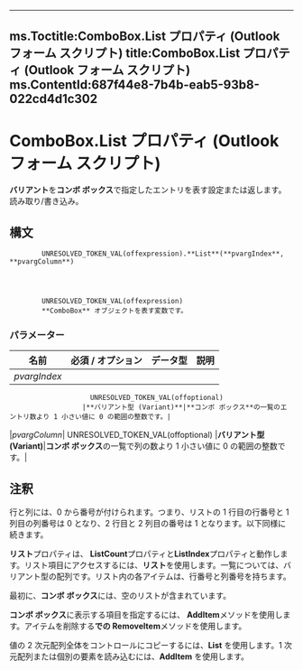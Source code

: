 

---
ms.Toctitle:ComboBox.List プロパティ (Outlook フォーム スクリプト)
title:ComboBox.List プロパティ (Outlook フォーム スクリプト)
ms.ContentId:687f44e8-7b4b-eab5-93b8-022cd4d1c302
---
# ComboBox.List プロパティ (Outlook フォーム スクリプト)




**バリアント**を**コンボ ボックス**で指定したエントリを表す設定または返します。読み取り/書き込み。

## 構文

            UNRESOLVED_TOKEN_VAL(offexpression).**List**(**pvargIndex**, **pvargColumn**)




            UNRESOLVED_TOKEN_VAL(offexpression)
            **ComboBox** オブジェクトを表す変数です。

### パラメーター

|**名前**|**必須 / オプション**|**データ型**|**説明**|
|---|---|---|---|
|*pvargIndex*|
                        UNRESOLVED_TOKEN_VAL(offoptional)
                      |**バリアント型 (Variant)**|**コンボ ボックス**の一覧のエントリ数より 1 小さい値に 0 の範囲の整数です。|
|*pvargColumn*|
                        UNRESOLVED_TOKEN_VAL(offoptional)
                      |**バリアント型 (Variant)**|**コンボ ボックス**の一覧で列の数より 1 小さい値に 0 の範囲の整数です。|





## 注釈
行と列には、0 から番号が付けられます。つまり、リストの 1 行目の行番号と 1 列目の列番号は 0 となり、2 行目と 2 列目の番号は 1 となります。以下同様に続きます。



**リスト**プロパティは、 **ListCount**プロパティと**ListIndex**プロパティと動作します。リスト項目にアクセスするには、**リスト**を使用します。一覧については、バリアント型の配列です。リスト内の各アイテムは、行番号と列番号を持ちます。



最初に、**コンボ ボックス**には、空のリストが含まれています。



**コンボ ボックス**に表示する項目を指定するには、 **AddItem**メソッドを使用します。アイテムを削除する**での RemoveItem**メソッドを使用します。



値の 2 次元配列全体をコントロールにコピーするには、**List** を使用します。1 次元配列または個別の要素を読み込むには、**AddItem** を使用します。




